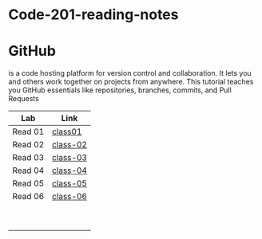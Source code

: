 # Code-201-reading-notes

# GitHub
 is a code hosting platform for version control and collaboration. It lets you and others work together on projects from anywhere. This tutorial teaches you GitHub essentials like repositories, branches, commits, and Pull Requests

| Lab              | Link        |
| -----------                    | ----------- |
| Read 01     | [class01](https://mohsmadi.github.io/Code-201-reading-notes/class01)    |
|    Read 02 | [class-02](https://mohsmadi.github.io/Code-201-reading-notes/class-02)    |
|    Read 03   |  [class-03](https://mohsmadi.github.io/Code-201-reading-notes/class-03)      |
|   Read 04 |   [class-04](https://mohsmadi.github.io/Code-201-reading-notes/class-04)      |
|   Read 05 |   [class-05](https://mohsmadi.github.io/Code-201-reading-notes/class-05)
|   Read 06 |   [class-06](https://mohsmadi.github.io/Code-201-reading-notes/class-06)
|       |        |
|    |         |
|       |        |
|    |         |
|       |        |
|    |         |
|       |        |
|    |         |
|       |        |


